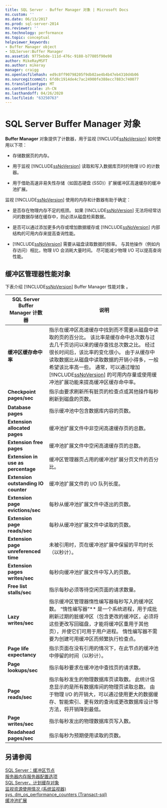 ```yaml
---
title: SQL Server - Buffer Manager 对象 | Microsoft Docs
ms.custom: ''
ms.date: 06/13/2017
ms.prod: sql-server-2014
ms.reviewer: ''
ms.technology: performance
ms.topic: conceptual
helpviewer_keywords:
- Buffer Manager object
- SQLServer:Buffer Manager
ms.assetid: 9775ebde-111d-476c-9188-b77805f90e98
author: MikeRayMSFT
ms.author: mikeray
manager: craigg
ms.openlocfilehash: ed9c8ff90798205f9db02ae4b4b47eb4310d4b06
ms.sourcegitcommit: 6fd8c1914de4c7ac24900fe388ecc7883c740077
ms.translationtype: MT
ms.contentlocale: zh-CN
ms.lasthandoff: 04/26/2020
ms.locfileid: "63250763"
---
```

# <a name="sql-server-buffer-manager-object"></a>SQL Server Buffer Manager 对象
  **Buffer Manager** 对象提供了计数器，用于监视 [!INCLUDE[ssNoVersion](../../includes/ssnoversion-md.md)] 如何使用以下项：  
  
-   存储数据页的内存。  
  
-   用于监视 [!INCLUDE[ssNoVersion](../../includes/ssnoversion-md.md)] 读取和写入数据库页时的物理 I/O 的计数器。  
  
-   用于借助高速非易失性存储（如固态硬盘 (SSD)）扩展缓冲区高速缓存的缓冲池扩展。  
  
 监视 [!INCLUDE[ssNoVersion](../../includes/ssnoversion-md.md)] 使用的内存和计数器有助于确定：  
  
-   是否存在物理内存不足的瓶颈。 如果 [!INCLUDE[ssNoVersion](../../includes/ssnoversion-md.md)] 无法将经常访问的数据存储在缓存中，则必须从磁盘检索数据。  
  
-   是否可以通过添加更多内存或增加数据缓存或 [!INCLUDE[ssNoVersion](../../includes/ssnoversion-md.md)] 内部结构的可用内存来提高查询性能。  
  
-   [!INCLUDE[ssNoVersion](../../includes/ssnoversion-md.md)] 需要从磁盘读取数据的频率。 与其他操作（例如内存访问）相比，物理 I/O 会消耗大量时间。 尽可能减少物理 I/O 可以提高查询性能。  
  
## <a name="buffer-manager-performance-objects"></a>缓冲区管理器性能对象  
 下表介绍 [!INCLUDE[ssNoVersion](../../includes/ssnoversion-md.md)] Buffer Manager 性能对象  。  
  
|SQL Server Buffer Manager 计数器|说明|  
|----------------------------------------|-----------------|  
|**缓冲区缓存命中率**|指示在缓冲区高速缓存中找到而不需要从磁盘中读取的页的百分比。 该比率是缓存命中总次数与过去几千页访问以来的缓存查找总次数之比。 经过很长时间后，该比率的变化很小。 由于从缓存中读取数据比从磁盘中读取数据的开销小得多，一般希望该比率高一些。 通常，可以通过增加 [!INCLUDE[ssNoVersion](../../includes/ssnoversion-md.md)] 的可用内存量或使用缓冲池扩展功能来提高缓冲区缓存命中率。|  
|**Checkpoint pages/sec**|指示由要求刷新所有脏页的检查点或其他操作每秒刷新到磁盘的页数。|  
|**Database pages**|指示缓冲池中包含数据库内容的页数。|  
|**Extension allocated pages**|缓冲池扩展文件中非空闲高速缓存页的总数。|  
|**Extension free pages**|缓冲池扩展文件中空闲高速缓存页的总数。|  
|**Extension in use as percentage**|缓冲区管理器页占用的缓冲池扩展分页文件的百分比。|  
|**Extension outstanding IO counter**|缓冲池扩展文件的 I/O 队列长度。|  
|**Extension page evictions/sec**|每秒从缓冲池扩展文件中逐出的页数。|  
|**Extension page reads/sec**|每秒从缓冲池扩展文件中读取的页数。|  
|**Extension page unreferenced time**|未被引用时，页在缓冲池扩展中保留的平均时长（以秒计）。|  
|**Extension pages writes/sec**|每秒向缓冲池扩展文件中写入的页数。|  
|**Free list stalls/sec**|指示每秒必须等待空闲页面的请求数量。|  
|**Lazy writes/sec**|指示缓冲区管理器惰性编写器每秒写入的缓冲区数。 “惰性编写器”** 是一个系统进程，用于成批刷新过期的脏缓冲区（包含更改的缓冲区，必须将这些更改写回磁盘，才能将缓冲区重用于其他页），并使它们可用于用户进程。 惰性编写器不需要为创建可用缓冲区而频繁执行检查点。|  
|**Page life expectancy**|指示页面在没有引用的情况下，在此节点的缓冲池中停留的时间（以秒计）。|  
|**Page lookups/sec**|指示每秒要求在缓冲池中查找页的请求数。|  
|**Page reads/sec**|指示每秒发生的物理数据库页读取数。 此统计信息显示的是所有数据库间的物理页读取总数。 由于物理 I/O 的开销大，可以通过使用更大的数据缓存、智能索引、更有效的查询或更改数据库设计等方法，将开销降到最低。|  
|**Page writes/sec**|指示每秒发出的物理数据库页写入数。|  
|**Readahead pages/sec**|指示每秒为预期使用读取的页数。|  
  
## <a name="see-also"></a>另请参阅  
 [SQL Server：缓冲区节点](sql-server-buffer-node.md)   
 [服务器内存服务器配置选项](../../database-engine/configure-windows/server-memory-server-configuration-options.md)   
 [SQL Server，计划缓存对象](sql-server-plan-cache-object.md)   
 [监视资源使用情况 &#40;系统监视器&#41;](monitor-resource-usage-system-monitor.md)   
 [sys. dm_os_performance_counters &#40;Transact-sql&#41;](/sql/relational-databases/system-dynamic-management-views/sys-dm-os-performance-counters-transact-sql)   
 [缓冲池扩展](../../database-engine/configure-windows/buffer-pool-extension.md)  
  
  
